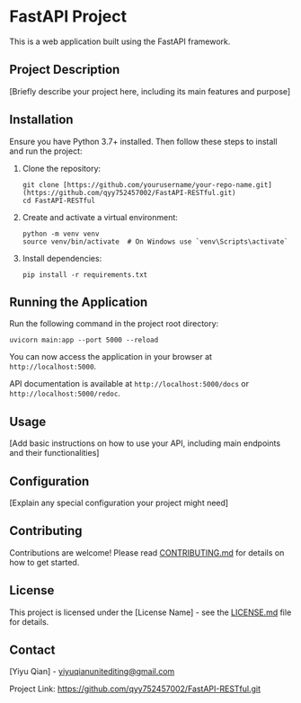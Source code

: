 # FastAPI Project

This is a web application built using the FastAPI framework.

## Project Description

[Briefly describe your project here, including its main features and purpose]

## Installation

Ensure you have Python 3.7+ installed. Then follow these steps to install and run the project:

1. Clone the repository:
   ```
   git clone [https://github.com/yourusername/your-repo-name.git](https://github.com/qyy752457002/FastAPI-RESTful.git)
   cd FastAPI-RESTful
   ```

2. Create and activate a virtual environment:
   ```
   python -m venv venv
   source venv/bin/activate  # On Windows use `venv\Scripts\activate`
   ```

3. Install dependencies:
   ```
   pip install -r requirements.txt
   ```

## Running the Application

Run the following command in the project root directory:

```
uvicorn main:app --port 5000 --reload
```

You can now access the application in your browser at `http://localhost:5000`.

API documentation is available at `http://localhost:5000/docs` or `http://localhost:5000/redoc`.

## Usage

[Add basic instructions on how to use your API, including main endpoints and their functionalities]

## Configuration

[Explain any special configuration your project might need]

## Contributing

Contributions are welcome! Please read [CONTRIBUTING.md](CONTRIBUTING.md) for details on how to get started.

## License

This project is licensed under the [License Name] - see the [LICENSE.md](LICENSE.md) file for details.

## Contact

[Yiyu Qian] - yiyuqianunitediting@gmail.com

Project Link: https://github.com/qyy752457002/FastAPI-RESTful.git
